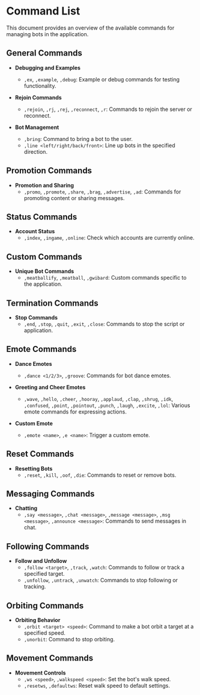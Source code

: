 # Command List

This document provides an overview of the available commands for managing bots in the application.

## General Commands

- **Debugging and Examples**
  - `,ex`, `,example`, `,debug`: Example or debug commands for testing functionality.

- **Rejoin Commands**
  - `,rejoin`, `,rj`, `,rej`, `,reconnect`, `,r`: Commands to rejoin the server or reconnect.

- **Bot Management**
  - `,bring`: Command to bring a bot to the user.
  - `,line <left/right/back/front>`: Line up bots in the specified direction.

## Promotion Commands

- **Promotion and Sharing**
  - `,promo`, `,promote`, `,share`, `,brag`, `,advertise`, `,ad`: Commands for promoting content or sharing messages.

## Status Commands

- **Account Status**
  - `,index`, `,ingame`, `,online`: Check which accounts are currently online.

## Custom Commands

- **Unique Bot Commands**
  - `,meatballify`, `,meatball`, `,gwibard`: Custom commands specific to the application.

## Termination Commands

- **Stop Commands**
  - `,end`, `,stop`, `,quit`, `,exit`, `,close`: Commands to stop the script or application.

## Emote Commands

- **Dance Emotes**
  - `,dance <1/2/3>`, `,groove`: Commands for bot dance emotes.

- **Greeting and Cheer Emotes**
  - `,wave`, `,hello`, `,cheer`, `,hooray`, `,applaud`, `,clap`, `,shrug`, `,idk`, `,confused`, `,point`, `,pointout`, `,punch`, `,laugh`, `,excite`, `,lol`: Various emote commands for expressing actions.

- **Custom Emote**
  - `,emote <name>`, `,e <name>`: Trigger a custom emote.

## Reset Commands

- **Resetting Bots**
  - `,reset`, `,kill`, `,oof`, `,die`: Commands to reset or remove bots.

## Messaging Commands

- **Chatting**
  - `,say <message>`, `,chat <message>`, `,message <message>`, `,msg <message>`, `,announce <message>`: Commands to send messages in chat.

## Following Commands

- **Follow and Unfollow**
  - `,follow <target>`, `,track`, `,watch`: Commands to follow or track a specified target.
  - `,unfollow`, `,untrack`, `,unwatch`: Commands to stop following or tracking.

## Orbiting Commands

- **Orbiting Behavior**
  - `,orbit <target> <speed>`: Command to make a bot orbit a target at a specified speed.
  - `,unorbit`: Command to stop orbiting.

## Movement Commands

- **Movement Controls**
  - `,ws <speed>`, `,walkspeed <speed>`: Set the bot's walk speed.
  - `,resetws`, `,defaultws`: Reset walk speed to default settings.
